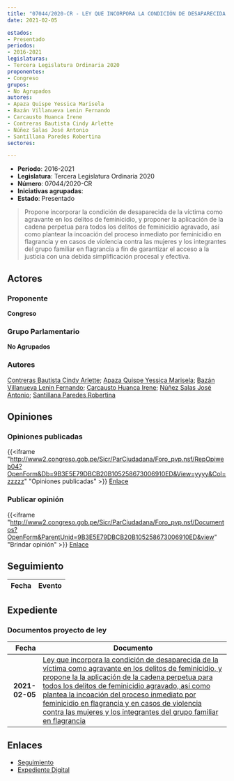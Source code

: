 ```yaml
---
title: "07044/2020-CR - LEY QUE INCORPORA LA CONDICIÓN DE DESAPARECIDA DE LA VÍCTIMA COMO AGRAVANTE EN LOS DELITOS DE FEMINICIDIO Y PROPONE LA APLICACIÓN DE LA CADENA PERPETUA PARA TODOS LOS DELITOS DE FEMINICIDIO AGRAVADO, ASÍ COMO PLANTEA LA INCOACIÓN DEL PROCESO INMEDIATO POR FEMINICIDIO EN FLAGRANCIA Y EN CASOS DE VIOLENCIA CONTRA LAS MUJERES Y LOS INTEGRANTES DEL GRUPO FAMILIAR EN FLAGRANCIA"
date: 2021-02-05

estados:
- Presentado
periodos:
- 2016-2021
legislaturas:
- Tercera Legislatura Ordinaria 2020
proponentes:
- Congreso
grupos:
- No Agrupados
autores:
- Apaza Quispe Yessica Marisela
- Bazán Villanueva Lenin Fernando
- Carcausto Huanca Irene
- Contreras Bautista Cindy Arlette
- Núñez Salas José Antonio
- Santillana Paredes Robertina
sectores:

---
```

- **Periodo**: 2016-2021
- **Legislatura**: Tercera Legislatura Ordinaria 2020
- **Número**: 07044/2020-CR
- **Iniciativas agrupadas**: 
- **Estado**: Presentado

> Propone incorporar la condición de desaparecida de la víctima como agravante en los delitos de feminicidio, y proponer la aplicación de la cadena perpetua para todos los delitos de feminicidio agravado, así como plantear la incoación del proceso inmediato por feminicidio en flagrancia y en casos de violencia contra las mujeres y los integrantes del grupo familiar en flagrancia a fin de garantizar el acceso a la justicia con una debida simplificación procesal y efectiva.


## Actores

### Proponente

**Congreso**

### Grupo Parlamentario

**No Agrupados**

### Autores

[Contreras Bautista Cindy Arlette](mailto:mailto:acontreras@congreso.gob.pe); [Apaza Quispe Yessica Marisela](mailto:mailto:yapaza@congreso.gob.pe); [Bazán Villanueva Lenin Fernando](mailto:mailto:lbazan@congreso.gob.pe); [Carcausto Huanca Irene](mailto:mailto:icarcausto@congreso.gob.pe); [Núñez Salas José Antonio](mailto:mailto:jnunezs@congreso.gob.pe); [Santillana Paredes Robertina](mailto:mailto:rsantillana@congreso.gob.pe)

## Opiniones

### Opiniones publicadas

{{<iframe "http://www2.congreso.gob.pe/Sicr/ParCiudadana/Foro_pvp.nsf/RepOpiweb04?OpenForm&Db=9B3E5E79DBCB20B105258673006910ED&View=yyyy&Col=zzzzz" "Opiniones publicadas" >}}
[Enlace](http://www2.congreso.gob.pe/Sicr/ParCiudadana/Foro_pvp.nsf/RepOpiweb04?OpenForm&Db=9B3E5E79DBCB20B105258673006910ED&View=yyyy&Col=zzzzz)

### Publicar opinión

{{<iframe "http://www2.congreso.gob.pe/Sicr/ParCiudadana/Foro_pvp.nsf/Documentos?OpenForm&ParentUnid=9B3E5E79DBCB20B105258673006910ED&view" "Brindar opinión" >}}
[Enlace](http://www2.congreso.gob.pe/Sicr/ParCiudadana/Foro_pvp.nsf/Documentos?OpenForm&ParentUnid=9B3E5E79DBCB20B105258673006910ED&view)


## Seguimiento

| Fecha | Evento |
|------:|--------|


## Expediente

### Documentos proyecto de ley

| Fecha | Documento |
|------:|-----------|
| **2021-02-05** | [Ley que incorpora la condición de desaparecida de la víctima como agravante en los delitos de feminicidio, y propone la la aplicación de la cadena perpetua para todos los delitos de feminicidio agravado, así como plantea la incoación del proceso inmediato por feminicidio en flagrancia y en casos de violencia contra las mujeres y los integrantes del grupo familiar en flagrancia](http://www.leyes.congreso.gob.pe/Documentos/2016_2021/Proyectos_de_Ley_y_de_Resoluciones_Legislativas/PL07044-20210205.pdf) |

## Enlaces

- [Seguimiento](http://www2.congreso.gob.pe/Sicr/TraDocEstProc/CLProLey2016.nsf/f7fff46988ca05b1052578e100829cc7/e7475d525c0acde505258673006dea6f?OpenDocument)
- [Expediente Digital](http://www2.congreso.gob.pe/Sicr/TraDocEstProc/Expvirt_2011.nsf/visbusqptramdoc1621/07044?opendocument)

